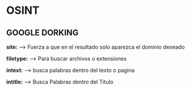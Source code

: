 # OSINT

## GOOGLE DORKING

**site:** --> Fuerza a que en el resultado solo aparezca el dominio deseado

**filetype:** --> Para buscar archivos o extensiones

**intext:** --> busca palabras dentro del texto o pagina

**intitle:** --> Busca Palabras dentro del Titulo
